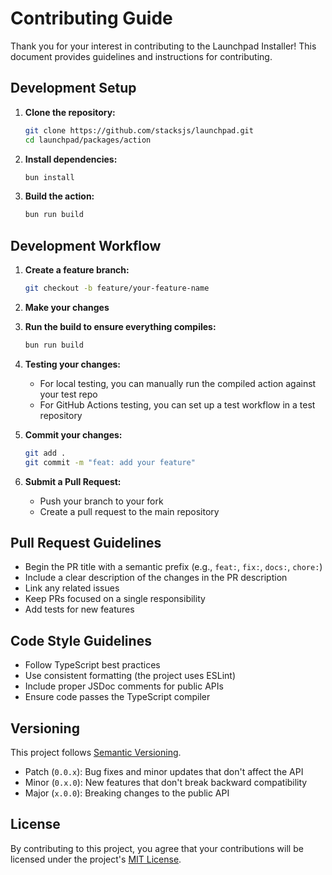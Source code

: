 # Contributing Guide

Thank you for your interest in contributing to the Launchpad Installer! This document provides guidelines and instructions for contributing.

## Development Setup

1. **Clone the repository:**
   ```bash
   git clone https://github.com/stacksjs/launchpad.git
   cd launchpad/packages/action
   ```

2. **Install dependencies:**
   ```bash
   bun install
   ```

3. **Build the action:**
   ```bash
   bun run build
   ```

## Development Workflow

1. **Create a feature branch:**
   ```bash
   git checkout -b feature/your-feature-name
   ```

2. **Make your changes**

3. **Run the build to ensure everything compiles:**
   ```bash
   bun run build
   ```

4. **Testing your changes:**
   - For local testing, you can manually run the compiled action against your test repo
   - For GitHub Actions testing, you can set up a test workflow in a test repository

5. **Commit your changes:**
   ```bash
   git add .
   git commit -m "feat: add your feature"
   ```

6. **Submit a Pull Request:**
   - Push your branch to your fork
   - Create a pull request to the main repository

## Pull Request Guidelines

- Begin the PR title with a semantic prefix (e.g., `feat:`, `fix:`, `docs:`, `chore:`)
- Include a clear description of the changes in the PR description
- Link any related issues
- Keep PRs focused on a single responsibility
- Add tests for new features

## Code Style Guidelines

- Follow TypeScript best practices
- Use consistent formatting (the project uses ESLint)
- Include proper JSDoc comments for public APIs
- Ensure code passes the TypeScript compiler

## Versioning

This project follows [Semantic Versioning](https://semver.org/).

- Patch (`0.0.x`): Bug fixes and minor updates that don't affect the API
- Minor (`0.x.0`): New features that don't break backward compatibility
- Major (`x.0.0`): Breaking changes to the public API

## License

By contributing to this project, you agree that your contributions will be licensed under the project's [MIT License](../../LICENSE.md).
